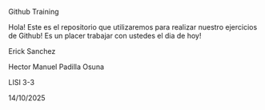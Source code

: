 Github Training

Hola! Este es el repositorio que utilizaremos para realizar nuestro ejercicios de Github! Es un placer trabajar con ustedes el dia de hoy!

Erick Sanchez

Hector Manuel Padilla Osuna

LISI 3-3 

14/10/2025 
